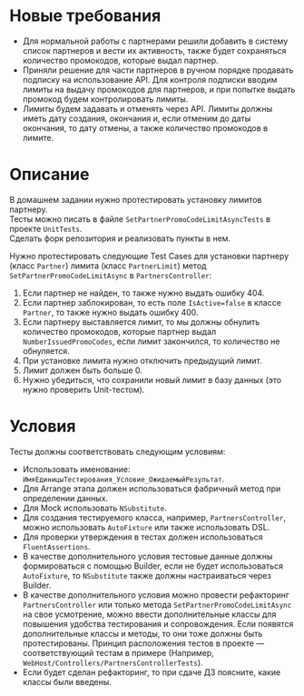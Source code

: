 # Новые требования

- Для нормальной работы с партнерами решили добавить в систему список партнеров и вести их активность, также будет сохраняться количество промокодов, которые выдал партнер.
- Приняли решение для части партнеров в ручном порядке продавать подписку на использование API. Для контроля подписки вводим лимиты на выдачу промокодов для партнеров, и при попытке выдать промокод будем контролировать лимиты.
- Лимиты будем задавать и отменять через API. Лимиты должны иметь дату создания, окончания и, если отменим до даты окончания, то дату отмены, а также количество промокодов в лимите.

# Описание

В домашнем задании нужно протестировать установку лимитов партнеру.  
Тесты можно писать в файле `SetPartnerPromoCodeLimitAsyncTests` в проекте `UnitTests`.  
Сделать форк репозитория и реализовать пункты в нем.

Нужно протестировать следующие Test Cases для установки партнеру (класс `Partner`) лимита (класс `PartnerLimit`) метод `SetPartnerPromoCodeLimitAsync` в `PartnersController`:

1. Если партнер не найден, то также нужно выдать ошибку 404.
2. Если партнер заблокирован, то есть поле `IsActive=false` в классе `Partner`, то также нужно выдать ошибку 400.
3. Если партнеру выставляется лимит, то мы должны обнулить количество промокодов, которые партнер выдал `NumberIssuedPromoCodes`, если лимит закончился, то количество не обнуляется.
4. При установке лимита нужно отключить предыдущий лимит.
5. Лимит должен быть больше 0.
6. Нужно убедиться, что сохранили новый лимит в базу данных (это нужно проверить Unit-тестом).
   

# Условия

Тесты должны соответствовать следующим условиям:

- Использовать именование: `ИмяЕдиницыТестирования_Условие_ОжидаемыйРезультат`.
- Для Arrange этапа должен использоваться фабричный метод при определении данных.
- Для Mock использовать `NSubstitute`.
- Для создания тестируемого класса, например, `PartnersController`, можно использовать `AutoFixture` или также использовать DSL.
- Для проверки утверждения в тестах должен использоваться `FluentAssertions`.
- В качестве дополнительного условия тестовые данные должны формироваться с помощью Builder, если не будет использоваться `AutoFixture`, то `NSubstitute` также должны настраиваться через Builder.
- В качестве дополнительного условия можно провести рефакторинг `PartnersController` или только метода `SetPartnerPromoCodeLimitAsync` на свое усмотрение, можно ввести дополнительные классы для повышения удобства тестирования и сопровождения. Если появятся дополнительные классы и методы, то они тоже должны быть протестированы. Принцип расположения тестов в проекте — соответствующий тестам в примере (Например, `WebHost/Controllers/PartnersControllerTests`).
- Если будет сделан рефакторинг, то при сдаче ДЗ поясните, какие классы были введены.
